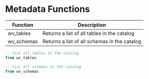 # Metadata Functions

| Function | Description |
| --- | --- |
| wv_tables | Returns a list of all tables in the catalog |
| wv_schemas | Returns a list of all schemas in the catalog | 


```sql
-- list all tables in the catalog
from wv_tables

-- list all schemas in the catalog
from wv_schemas
```




